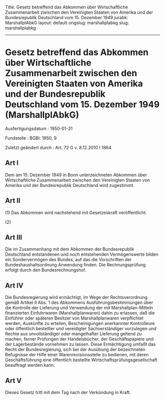 Title: Gesetz betreffend das Abkommen über Wirtschaftliche Zusammenarbeit zwischen
  den Vereinigten Staaten von Amerika und der Bundesrepublik Deutschland vom 15. Dezember
  1949
jurabk: MarshallplAbkG
layout: default
origslug: marshallplabkg
slug: marshallplabkg

---

# Gesetz betreffend das Abkommen über Wirtschaftliche Zusammenarbeit zwischen den Vereinigten Staaten von Amerika und der Bundesrepublik Deutschland vom 15. Dezember 1949 (MarshallplAbkG)

Ausfertigungsdatum
:   1950-01-31

Fundstelle
:   BGBl: 1950, 9

Zuletzt geändert durch
:   Art. 72 G v. 8.12.2010 I 1864



## Art I

Dem am 15. Dezember 1949 in Bonn unterzeichneten Abkommen über
Wirtschaftliche Zusammenarbeit zwischen den Vereinigten Staaten von
Amerika und der Bundesrepublik Deutschland wird zugestimmt.


## Art II

(1) Das Abkommen wird nachstehend mit Gesetzeskraft veröffentlicht.

(2)


## Art III

Die im Zusammenhang mit dem Abkommen der Bundesrepublik Deutschland
entstandenen und noch entstehenden Vermögenswerte bilden ein
Sondervermögen des Bundes, auf das die Vorschriften der
Bundeshaushaltsordnung Anwendung finden. Die Rechnungsprüfung erfolgt
durch den Bundesrechnungshof.


## Art IV

Die Bundesregierung wird ermächtigt, im Wege der Rechtsverordnung
gemäß Artikel II Abs. 1 des Abkommens Ausführungsbestimmungen über die
Kontrolle der Lieferung und Verwendung der mit Marshallplan-Mitteln
finanzierten Einfuhrwaren (Marshallplanwaren) dahin zu erlassen, daß
die Einführer oder späteren Besitzer von Marshallplanwaren
verpflichtet werden, Auskünfte zu erteilen, Bescheinigungen
anerkannter Kontrolleure oder öffentlich bestellter und vereidigter
Sachverständiger vorzulegen und Rechte aus unvollständiger oder
mangelhafter Lieferung geltend zu machen, ferner Prüfungen der
Handelsbücher, der Geschäftspapiere und der Lagerbestände vornehmen zu
lassen. Diese Ermächtigung umfaßt das Recht der Bundesregierung, sich
bei der Ausübung der bezeichneten Befugnisse der Hilfe einer
Warenrevisionsstelle zu bedienen, mit deren Geschäftsführung eine
öffentlich bestellte Wirtschaftsprüfungsgesellschaft beauftragt werden
kann.


## Art V

Dieses Gesetz tritt mit dem Tag nach der Verkündung in Kraft.

